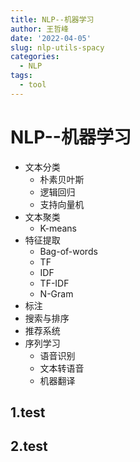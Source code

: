 ```yaml
---
title: NLP--机器学习
author: 王哲峰
date: '2022-04-05'
slug: nlp-utils-spacy
categories:
  - NLP
tags:
  - tool
---
```


NLP--机器学习
==========================

   - 文本分类
      - 朴素贝叶斯
      - 逻辑回归
      - 支持向量机
   - 文本聚类
      - K-means
   - 特征提取
      - Bag-of-words
      - TF
      - IDF
      - TF-IDF
      - N-Gram
   - 标注
   - 搜索与排序
   - 推荐系统
   - 序列学习
      - 语音识别
      - 文本转语音
      - 机器翻译


1.test
--------------------------


2.test
--------------------------
